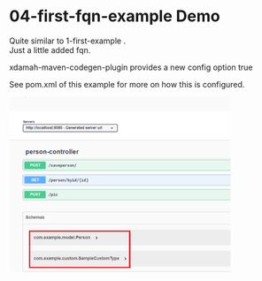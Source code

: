 # 04-first-fqn-example Demo #

Quite similar to 1-first-example  .   
Just a little added fqn.   

xdamah-maven-codegen-plugin provides a new config option 
<fqn>true</fqn>   

See pom.xml of this example for more on how this is configured.   

<img src="imgs/fqn.png" alt="fqn" width="400"/>  





